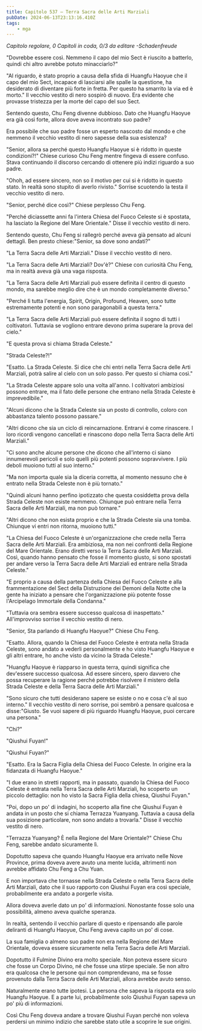 ```yaml
---
title: Capitolo 537 – Terra Sacra delle Arti Marziali
pubDate: 2024-06-13T23:13:16.410Z
tags:
    - mga
---
```



<em>Capitolo regolare,
0 Capitoli in coda, 0/3
da editare
-Schadenfreude</em>


"Dovrebbe essere così. Nemmeno il capo del mio Sect è riuscito a batterlo, quindi chi altro avrebbe potuto minacciarlo?"


"Al riguardo, è stato proprio a causa della sfida di Huangfu Haoyue che il capo del mio Sect, incapace di lasciarsi alle spalle la questione, ha desiderato di diventare più forte in fretta. Per questo ha smarrito la via ed è morto." Il vecchio vestito di nero sospirò di nuovo. Era evidente che provasse tristezza per la morte del capo del suo Sect.


Sentendo questo, Chu Feng divenne dubbioso. Dato che Huangfu Haoyue era già così forte, allora dove aveva incontrato suo padre?


Era possibile che suo padre fosse un esperto nascosto dal mondo e che nemmeno il vecchio vestito di nero sapesse della sua esistenza?


"Senior, allora sa perché questo Huangfu Haoyue si è ridotto in queste condizioni?!" Chiese curioso Chu Feng mentre fingeva di essere confuso. Stava continuando il discorso cercando di ottenere più indizi riguardo a suo padre.


"Ohoh, ad essere sincero, non so il motivo per cui si è ridotto in questo stato. In realtà sono stupito di averlo rivisto." Sorrise scuotendo la testa il vecchio vestito di nero.


"Senior, perché dice così?" Chiese perplesso Chu Feng.


"Perché diciassette anni fa l'intera Chiesa del Fuoco Celeste si è spostata, ha lasciato la Regione del Mare Orientale." Disse il vecchio vestito di nero.


Sentendo questo, Chu Feng si rallegrò perché aveva già pensato ad alcuni dettagli. Ben presto chiese:"Senior, sa dove sono andati?"


"La Terra Sacra delle Arti Marziali." Disse il vecchio vestito di nero.


"La Terra Sacra delle Arti Marziali? Dov'è?" Chiese con curiosità Chu Feng, ma in realtà aveva già una vaga risposta.


"La Terra Sacra delle Arti Marziali può essere definita il centro di questo mondo, ma sarebbe meglio dire che è un mondo completamente diverso."


"Perché lì tutta l'energia, Spirit, Origin, Profound, Heaven, sono tutte estremamente potenti e non sono paragonabili a questa terra."


"La Terra Sacra delle Arti Marziali può essere definita il sogno di tutti i coltivatori. Tuttavia se vogliono entrare devono prima superare la prova del cielo."


"E questa prova si chiama Strada Celeste."


"Strada Celeste?!"


"Esatto. La Strada Celeste. Si dice che chi entri nella Terra Sacra delle Arti Marziali, potrà salire al cielo con un solo passo. Per questo si chiama così."


"La Strada Celeste appare solo una volta all'anno. I coltivatori ambiziosi possono entrare, ma il fato delle persone che entrano nella Strada Celeste è imprevedibile."


"Alcuni dicono che la Strada Celeste sia un posto di controllo, coloro con abbastanza talento possono passare."


"Altri dicono che sia un ciclo di reincarnazione. Entrarvi è come rinascere. I loro ricordi vengono cancellati e rinascono dopo nella Terra Sacra delle Arti Marziali."


"Ci sono anche alcune persone che dicono che all'interno ci siano innumerevoli pericoli e solo quelli più potenti possono sopravvivere. I più deboli muoiono tutti al suo interno."


"Ma non importa quale sia la diceria corretta, al momento nessuno che è entrato nella Strada Celeste non è più tornato."


"Quindi alcuni hanno perfino ipotizzato che questa cosiddetta prova della Strada Celeste non esiste nemmeno. Chiunque può entrare nella Terra Sacra delle Arti Marziali, ma non può tornare."


"Altri dicono che non esista proprio e che la Strada Celeste sia una tomba. Chiunque vi entri non ritorna, muoiono tutti."


"La Chiesa del Fuoco Celeste è un'organizzazione che crede nella Terra Sacra delle Arti Marziali. Era ambiziosa, ma non nei confronti della Regione del Mare Orientale. Erano diretti verso la Terra Sacra delle Arti Marziali. Così, quando hanno pensato che fosse il momento giusto, si sono spostati per andare verso la Terra Sacra delle Arti Marziali ed entrare nella Strada Celeste."


"E proprio a causa della partenza della Chiesa del Fuoco Celeste e alla frammentazione del Sect della Distruzione dei Demoni della Notte che la gente ha iniziato a pensare che l'organizzazione più potente fosse l'Arcipelago Immortale della Condanna."


"Tuttavia ora sembra essere successo qualcosa di inaspettato." All'improvviso sorrise il vecchio vestito di nero.


"Senior, Sta parlando di Huangfu Haoyue?" Chiese Chu Feng.


"Esatto. Allora, quando la Chiesa del Fuoco Celeste è entrata nella Strada Celeste, sono andato a vederli personalmente e ho visto Huangfu Haoyue e gli altri entrare, ho anche visto da vicino la Strada Celeste."


"Huangfu Haoyue è riapparso in questa terra, quindi significa che dev'essere successo qualcosa. Ad essere sincero, spero davvero che possa recuperare la ragione perché potrebbe risolvere il mistero della Strada Celeste e della Terra Sacra delle Arti Marziali."


"Sono sicuro che tutti desiderano sapere se esiste o no e cosa c'è al suo interno." Il vecchio vestito di nero sorrise, poi sembrò a pensare qualcosa e disse:"Giusto. Se vuoi sapere di più riguardo Huangfu Haoyue, puoi cercare una persona."


"Chi?"


"Qiushui Fuyan!"


"Qiushui Fuyan?"


"Esatto. Era la Sacra Figlia della Chiesa del Fuoco Celeste. In origine era la fidanzata di Huangfu Haoyue."


"I due erano in stretti rapporti, ma in passato, quando la Chiesa del Fuoco Celeste è entrata nella Terra Sacra delle Arti Marziali, ho scoperto un piccolo dettaglio: non ho visto la Sacra Figlia della chiesa, Qiushui Fuyan."


"Poi, dopo un po' di indagini, ho scoperto alla fine che Qiushui Fuyan è andata in un posto che si chiama Terrazza Yuanyang. Tuttavia a causa della sua posizione particolare, non sono andato a trovarla." Disse il vecchio vestito di nero.


"Terrazza Yuanyang? È nella Regione del Mare Orientale?" Chiese Chu Feng, sarebbe andato sicuramente lì.


Dopotutto sapeva che quando Huangfu Haoyue era arrivato nelle Nove Province, prima doveva avere avuto una mente lucida, altrimenti non avrebbe affidato Chu Feng a Chu Yuan.


E non importava che tornasse nella Strada Celeste o nella Terra Sacra delle Arti Marziali, dato che il suo rapporto con Qiushui Fuyan era così speciale, probabilmente era andato a porgerle visita.


Allora doveva averle dato un po' di informazioni. Nonostante fosse solo una possibilità, almeno aveva qualche speranza.


In realtà, sentendo il vecchio parlare di questo e ripensando alle parole deliranti di Huangfu Haoyue, Chu Feng aveva capito un po' di cose.


La sua famiglia o almeno suo padre non era nella Regione del Mare Orientale, doveva essere sicuramente nella Terra Sacra delle Arti Marziali.


Dopotutto il Fulmine Divino era molto speciale. Non poteva essere sicuro che fosse un Corpo Divino, né che fosse una stirpe speciale. Se non altro era qualcosa che le persone qui non comprendevano, ma se fosse provenuto dalla Terra Sacra delle Arti Marziali, allora avrebbe avuto senso.


Naturalmente erano tutte ipotesi. La persona che sapeva la risposta era solo Huangfu Haoyue. E a parte lui, probabilmente solo Qiushui Fuyan sapeva un po' più di informazioni.


Così Chu Feng doveva andare a trovare Qiushui Fuyan perché non voleva perdersi un minimo indizio che sarebbe stato utile a scoprire le sue origini.
                                


                                



